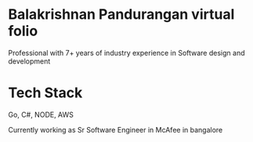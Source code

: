 # Balakrishnan Pandurangan virtual folio

Professional with 7+ years of industry experience in Software design and development

# Tech Stack

Go, C#, NODE, AWS

Currently working as Sr Software Engineer in McAfee in bangalore


